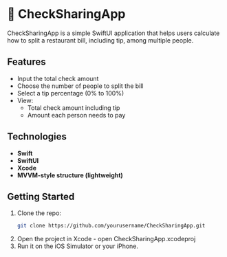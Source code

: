 # 💸 CheckSharingApp

CheckSharingApp is a simple SwiftUI application that helps users calculate how to split a restaurant bill, including tip, among multiple people.

## Features

- Input the total check amount
- Choose the number of people to split the bill
- Select a tip percentage (0% to 100%)
- View:
  - Total check amount including tip
  - Amount each person needs to pay

## Technologies

- **Swift**
- **SwiftUI**
- **Xcode**
- **MVVM-style structure (lightweight)**

## Getting Started

1. Clone the repo:
   ```bash
   git clone https://github.com/yourusername/CheckSharingApp.git
   
2. Open the project in Xcode - open CheckSharingApp.xcodeproj
3. Run it on the iOS Simulator or your iPhone.
